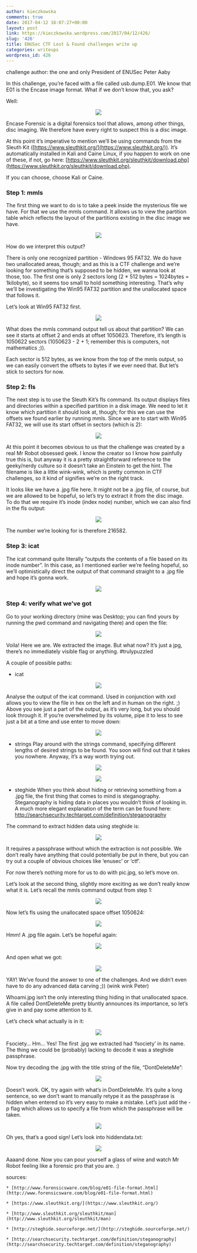 ```yaml
---
author: kieczkowska
comments: true
date: 2017-04-12 16:07:27+00:00
layout: post
link: https://kieczkowska.wordpress.com/2017/04/12/426/
slug: '426'
title: ENUSec CTF Lost & Found challenges write up
categories: writeups
wordpress_id: 426
---
```


challenge author: the one and only President of ENUSec Peter Aaby

In this challenge, you’re faced with a file called usb.dump.E01. We know that E01 is the Encase image format. What if we don’t know that, you ask?

Well:

<p align="center"><img src="https://kieczkowska.files.wordpress.com/2017/04/screen-shot-2017-04-12-at-14-05-51.png"></p>

Encase Forensic is a digital forensics tool that allows, among other things, disc imaging. We therefore have every right to suspect this is a disc image.

At this point it’s imperative to mention we’ll be using commands from the Sleuth Kit ([https://www.sleuthkit.org/](https://www.sleuthkit.org/)). It’s automatically installed in Kali and Caine Linux, if you happen to work on one of these, if not, go here: [https://www.sleuthkit.org/sleuthkit/download.php](https://www.sleuthkit.org/sleuthkit/download.php).

If you can choose, choose Kali or Caine.


### Step 1: mmls

The first thing we want to do is to take a peek inside the mysterious file we have. For that we use the mmls command. It allows us to view the partition table which reflects the layout of the partitions existing in the disc image we have. 

<p align="center"><img src="https://kieczkowska.files.wordpress.com/2017/04/screen-shot-2017-04-12-at-22-11-56.png"></p>
How do we interpret this output?

There is only one recognized partition - Windows 95 FAT32. We do have two unallocated areas, though; and as this is a CTF challenge and we’re looking for something that’s supposed to be hidden, we wanna look at those, too. The first one is only 2 sectors long (2 * 512 bytes = 1024bytes = 1kilobyte), so it seems too small to hold something interesting. That’s why we’ll be investigating the Win95 FAT32 partition and the unallocated space that follows it.

Let’s look at Win95 FAT32 first.`
`

<p align="center"><img src="https://kieczkowska.files.wordpress.com/2017/04/screen-shot-2017-04-12-at-22-12-44.png"></p>
What does the mmls command output tell us about that partition? We can see it starts at offset 2 and ends at offset 1050623. Therefore, it’s length is 1050622 sectors (1050623 - 2 + 1; remember this is computers, not mathematics ;)). 

Each sector is 512 bytes, as we know from the top of the mmls output, so we can easily convert the offsets to bytes if we ever need that. But let’s stick to sectors for now.


### Step 2: fls

The next step is to use the Sleuth Kit’s fls command. Its output displays files and directories within a specified partition in a disk image. We need to let it know which partition it should look at, though; for this we can use the offsets we found earlier by running mmls. Since we are to start with Win95 FAT32, we will use its start offset in sectors (which is 2):

<p align="center"><img src="https://kieczkowska.files.wordpress.com/2017/04/screen-shot-2017-04-12-at-22-14-50.png"></p>

At this point it becomes obvious to us that the challenge was created by a real Mr Robot obsessed geek. I know the creator so I know how painfully true this is, but anyway it is a pretty straightforward reference to the geeky/nerdy culture so it doesn’t take an Einstein to get the hint. The filename is like a little wink-wink, which is pretty common in CTF challenges, so it kind of signifies we’re on the right track. 

It looks like we have a .jpg file here. It might not be a .jpg file, of course, but we are allowed to be hopeful, so let’s try to extract it from the disc image. To do that we require it’s inode (index node) number, which we can also find in the fls output:

<p align="center"><img src="https://kieczkowska.files.wordpress.com/2017/04/screen-shot-2017-04-12-at-22-15-39.png"></p>

The number we’re looking for is therefore 216582.


### Step 3: icat

The icat command quite literally “outputs the contents of a file based on its inode number”. In this case, as I mentioned earlier we’re feeling hopeful, so we’ll optimistically direct the output of that command straight to a .jpg file and hope it’s gonna work.

<p align="center"><img src="https://kieczkowska.files.wordpress.com/2017/04/screen-shot-2017-04-12-at-22-16-34.png"></p>


### Step 4: verify what we’ve got

Go to your working directory (mine was Desktop; you can find yours by running the pwd command and navigating there) and open the file:

<p align="center"><img src="https://kieczkowska.files.wordpress.com/2017/04/f.jpg"></p>

Voila! Here we are. We extracted the image. But what now? It’s just a jpg, there’s no immediately visible flag or anything. #trulypuzzled

A couple of possible paths:

  * icat
<p align="center"><img src="https://kieczkowska.files.wordpress.com/2017/04/screen-shot-2017-04-12-at-22-19-58.png"></p>
Analyse the output of the icat command. Used in conjunction with xxd allows you to view the file in hex on the left and in human on the right. ;) Above you see just a part of the output, as it’s very long, but you should look through it. If you’re overwhelmed by its volume, pipe it to less to see just a bit at a time and use enter to move down:
<p align="center"><img src="https://kieczkowska.files.wordpress.com/2017/04/screen-shot-2017-04-12-at-22-23-33.png"></p>

  * strings
Play around with the strings command, specifying different lengths of desired strings to be found. You soon will find out that it takes you nowhere. Anyway, it’s a way worth trying out.
<p align="center"><img src="https://kieczkowska.files.wordpress.com/2017/04/screen-shot-2017-04-12-at-22-25-41.png"></p>
<p align="center"><img src="https://kieczkowska.files.wordpress.com/2017/04/screen-shot-2017-04-12-at-22-26-01.png"></p>
	
  * steghide
When you think about hiding or retrieving something from a .jpg file, the first thing that comes to mind is steganography. Steganography is hiding data in places you wouldn’t think of looking in. A much more elegant explanation of the term can be found here: http://searchsecurity.techtarget.com/definition/steganography 

The command to extract hidden data using steghide is:
<p align="center"><img src="https://kieczkowska.files.wordpress.com/2017/04/screen-shot-2017-04-12-at-22-27-31.png"></p>
It requires a passphrase without which the extraction is not possible. We don’t really have anything that could potentially be put in there, but you can try out a couple of obvious choices like ‘enusec’ or ‘ctf’.

For now there’s nothing more for us to do with pic.jpg, so let’s move on.

Let’s look at the second thing, slightly more exciting as we don’t really know what it is. Let’s recall the mmls command output from step 1:
<p align="center"><img src="https://kieczkowska.files.wordpress.com/2017/04/screen-shot-2017-04-12-at-22-11-56.png"></p>

Now let’s fls using the unallocated space offset 1050624:
<p align="center"><img src="https://kieczkowska.files.wordpress.com/2017/04/screen-shot-2017-04-12-at-22-29-27.png"></p>

Hmm! A .jpg file again. Let’s be hopeful again:
<p align="center"><img src="https://kieczkowska.files.wordpress.com/2017/04/screen-shot-2017-04-12-at-22-30-06.png"></p>


And open what we got:

<p align="center"><img src="https://kieczkowska.files.wordpress.com/2017/04/screen-shot-2017-04-12-at-22-32-22.png"></p>
YAY! We’ve found the answer to one of the challenges. And we didn’t even have to do any advanced data carving ;)) (wink wink Peter)

Whoami.jpg isn’t the only interesting thing hiding in that unallocated space. A file called DontDeleteMe pretty bluntly announces its importance, so let’s give in and pay some attention to it.

Let’s check what actually is in it:

<p align="center"><img src="https://kieczkowska.files.wordpress.com/2017/04/screen-shot-2017-04-12-at-22-33-40.png"></p>
Fsociety… Hm… Yes! The first .jpg we extracted had ‘fsociety’ in its name. The thing we could be (probably) lacking to decode it was a steghide passphrase.

Now try decoding the .jpg with the title string of the file, “DontDeleteMe”:

<p align="center"><img src="https://kieczkowska.files.wordpress.com/2017/04/screen-shot-2017-04-12-at-22-34-44.png"></p>
Doesn’t work. OK, try again with what’s in DontDeleteMe. It’s quite a long sentence, so we don’t want to manually retype it as the passphrase is hidden when entered so it’s very easy to make a mistake. Let’s just add the -p flag which allows us to specify a file from which the passphrase will be taken.

<p align="center"><img src="https://kieczkowska.files.wordpress.com/2017/04/screen-shot-2017-04-12-at-22-34-53.png"></p>
Oh yes, that’s a good sign! Let’s look into hiddendata.txt:
<p align="center"><img src="https://kieczkowska.files.wordpress.com/2017/04/screen-shot-2017-04-12-at-22-34-59.png"></p>

Aaaand done. Now you can pour yourself a glass of wine and watch Mr Robot feeling like a forensic pro that you are. :)


sources:

    * [http://www.forensicsware.com/blog/e01-file-format.html](http://www.forensicsware.com/blog/e01-file-format.html)

    * [https://www.sleuthkit.org/](https://www.sleuthkit.org/)

    * [http://www.sleuthkit.org/sleuthkit/man](http://www.sleuthkit.org/sleuthkit/man)
	
    * [http://steghide.sourceforge.net/](http://steghide.sourceforge.net/)
	
    * [http://searchsecurity.techtarget.com/definition/steganography](http://searchsecurity.techtarget.com/definition/steganography)




